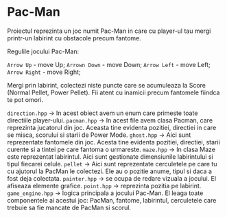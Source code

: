 # Pac-Man
Proiectul reprezinta un joc numit Pac-Man in care cu player-ul tau mergi printr-un labirint cu obstacole precum fantome.

Regulile jocului Pac-Man:

`Arrow Up` - move Up;
`Arrown Down` - move Down;
`Arrow Left` - move Left;
`Arrow Right` - move Right;

Mergi prin labirint, colectezi niste puncte care se acumuleaza la Score (Normal Pellet, Power Pellet).
Fii atent cu inamicii precum fantomele fiindca te pot omori.


`direction.hpp` -> In acest obiect avem un enum care primeste toate directiile player-ului.
`pacman.hpp` -> In acest file avem clasa Pacman, care reprezinta jucatorul din joc. Aceasta tine evidenta pozitiei, directiei in care se misca, scorului si starii de Power Mode.
`ghost.hpp` -> Aici sunt reprezentate fantomele din joc. Acesta tine evidenta pozitiei, directiei, starii curente si a tintei pe care fantoma o urmareste.
`maze.hpp` -> In clasa Maze este reprezentat labirintul. Aici sunt gestionate dimensiunile labirintului si tipul fiecarei celule.
`pellet` ->  Aici sunt reprezentate cerculetele pe care tu cu ajutorul la PacMan le colectezi. Ele au o pozitie anume, tipul si daca a fost deja colectata.
`painter.hpp` -> se ocupa de redare vizuala a jocului. El afiseaza elemente grafice.
`point.hpp` -> reprezinta pozitia pe labirint.
`game_engine.hpp` -> logica principala a jocului Pac-Man. El leaga toate componentele ai acestui joc: PacMan, fantome, labirintul, cerculetele care trebuie sa fie mancate de PacMan si scorul.